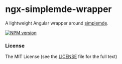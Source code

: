 # ngx-simplemde-wrapper

A lightweight Angular wrapper around [simplemde](https://simplemde.com/).

[![NPM version](https://img.shields.io/npm/v/ngx-simplemde-wrapper.svg)](https://www.npmjs.com/package/ngx-simplemde-wrapper)

### License

The MIT License (see the [LICENSE](https://github.com/) file for the full text)
